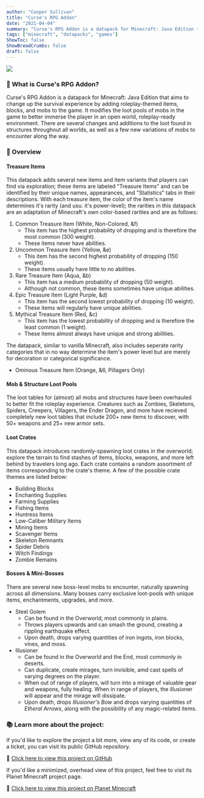 ```yaml
---
author: "Cooper Sullivan"
title: "Curse's RPG Addon"
date: "2021-04-04"
summary: "Curse's RPG Addon is a datapack for Minecraft: Java Edition that aims to change up the survival experience by adding roleplay-themed items, blocks, and mobs to the game."
tags: ["minecraft", "datapacks", "games"]
ShowToc: false
ShowBreadCrumbs: false
draft: false
---
```


![](/images/curses-rpg-addon.png#center)

### 📖 What is Curse's RPG Addon?
Curse's RPG Addon is a datapack for Minecraft: Java Edition that aims to change up the survival experience by adding roleplay-themed items, blocks, and mobs to the game. 
It modifies the loot pools of mobs in the game to better immerse the player in an open world, roleplay-ready environment.
There are several changes and additions to the loot found in structures throughout all worlds, as well as a few new variations of mobs to encounter along the way.

### 🔎 Overview
#### Treasure Items
This datapack adds several new items and item variants that players can find via exploration;
these items are labeled "Treasure Items" and can be identified by their unique names, appearances, and "Statistics" tabs in their descriptions.
With each treasure item, the color of the item's name determines it's rarity (and usu. it's power-level); the rarities in this datapack are an
adaptation of Minecraft's own color-based rarities and are as follows:
1. Common Treasure Item (White, Non-Colored, &f)
	- This item has the highest probability of dropping and is therefore the most common (300 weight).
	- These items never have abilities.
2. Uncommon Treasure Item (Yellow, &e)
	- This item has the second highest probability of dropping (150 weight).
	- These items usually have little to no abilities.
3. Rare Treasure Item (Aqua, &b)
	- This item has a medium probability of dropping (50 weight).
	- Although not common, these items sometimes have unique abilities.
4. Epic Treasure Item (Light Purple, &d)
	- This item has the second lowest probability of dropping (10 weight).
	- These items will regularly have unique abilities.
5. Mythical Treasure Item (Red, &c)
	- This item has the lowest probability of dropping and is therefore the least common (1 weight).
	- These items almost always have unique and strong abilities.

The datapack, similar to vanilla Minecraft, also includes seperate rarity categories that in no way determine the item's power level but are merely for decoration or categorical significance.

- Ominous Treasure Item (Orange, &6, Pillagers Only)

#### Mob & Structure Loot Pools
The loot tables for (almost) all mobs and structures have been overhauled to better fit the roleplay experience. Creatures such as
Zombies, Skeletons, Spiders, Creepers, Villagers, the Ender Dragon, and more have recieved completely new loot tables that include
200+ new items to discover, with 50+ weapons and 25+ new armor sets.

#### Loot Crates
This datapack introduces randomly-spawning loot crates in the overworld; explore the terrain to find stashes
of items, blocks, weapons, and more left behind by travelers long ago. Each crate contains a random assortment
of items corresponding to the crate's theme. A few of the possible crate themes are listed below:
- Building Blocks
- Enchanting Supplies
- Farming Supplies
- Fishing Items
- Huntress Items
- Low-Caliber Military Items
- Mining Items
- Scavenger Items
- Skeleton Remnants
- Spider Debris
- Witch Findings
- Zombie Remains

#### Bosses & Mini-Bosses
There are several new boss-level mobs to encounter, naturally spawning across all dimensions. Many bosses carry
exclusive loot-pools with unique items, enchantments, upgrades, and more. 
- Steel Golem
	- Can be found in the Overworld, most commonly in plains.
	- Throws players upwards and can smash the ground, creating a rippling earthquake effect.
	- Upon death, drops varying quantities of iron ingots, iron blocks, vines, and moss.
- Illusioner
	- Can be found in the Overworld and the End, most commonly in deserts.
	- Can duplicate, create mirages, turn invisible, amd cast spells of varying degrees on the player.
	- When out of range of players, will turn into a mirage of valuable gear and weapons, fully healing. When in range of players, the illusioner will appear and the mirage will dissipate.
	- Upon death, drops *Illusioner's Bow* and drops varying quantities of *Etheral Arrows*, along with the possibility of any magic-related items.

### 📚 Learn more about the project:
If you'd like to explore the project a bit more, view any of its code, or create a ticket,
you can visit its public GitHub repository.

🔗 [Click here to view this project on GitHub](https://github.com/coopersully/rp-addon)

If you'd like a minimized, overhead view of this project, feel free to visit its Planet Minecraft project page.

🔗 [Click here to view this project on Planet Minecraft](https://www.planetminecraft.com/data-pack/curse-s-rp-addon)
